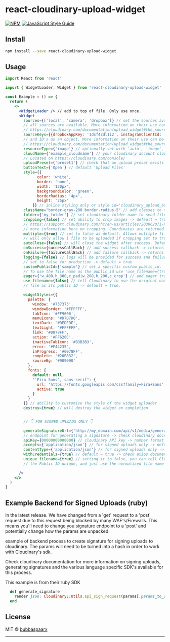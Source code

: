 # react-cloudinary-upload-widget

[![NPM](https://img.shields.io/npm/v/react-cloudinary-upload-widget.svg)](https://www.npmjs.com/package/react-cloudinary-upload-widget) [![JavaScript Style Guide](https://img.shields.io/badge/code_style-standard-brightgreen.svg)](https://standardjs.com)

## Install

```bash
npm install --save react-cloudinary-upload-widget
```

## Usage

```jsx
import React from 'react'

import { WidgetLoader, Widget } from 'react-cloudinary-upload-widget'

const Example = () => {
  return (
    <>
      <WidgetLoader /> // add to top of file. Only use once.
      <Widget
        sources={['local', 'camera', 'dropbox']} // set the sources available for uploading -> by default
        // all sources are available. More information on their use can be found at
        // https://cloudinary.com/documentation/upload_widget#the_sources_parameter
        sourceKeys={{dropboxAppKey: '1dsf42dl1i2', instagramClientId: 'd7aadf962m'}} // add source keys
        // and ID's as an object. More information on their use can be found at
        // https://cloudinary.com/documentation/upload_widget#the_sources_parameter
        resourceType={'image'} // optionally set with 'auto', 'image', 'video' or 'raw' -> default = 'auto'
        cloudName={'example_cloudname'} // your cloudinary account cloud name.
        // Located on https://cloudinary.com/console/
        uploadPreset={'preset1'} // check that an upload preset exists and check mode is signed or unisgned
        buttonText={'Open'} // default 'Upload Files'
        style={{
              color: 'white',
              border: 'none',
              width: '120px',
              backgroundColor: 'green',
              borderRadius: '4px',
              height: '25px'
            }} // inline styling only or style id='cloudinary_upload_button'
        className="border-gray-200 border-radius-5" // add classes to the button
        folder={'my_folder'} // set cloudinary folder name to send file
        cropping={false} // set ability to crop images -> default = true
        // https://support.cloudinary.com/hc/en-us/articles/203062071-How-to-crop-images-via-the-Upload-Widget-#:~:text=Click%20on%20the%20%22Edit%22%20link,OK%22%20and%20Save%20the%20changes.
        // more information here on cropping. Coordinates are returned or upload preset needs changing
        multiple={true} // set to false as default. Allows multiple file uploading
        // will only allow 1 file to be uploaded if cropping set to true
        autoClose={false} // will close the widget after success. Default true
        onSuccess={successCallBack} // add success callback -> returns result
        onFailure={failureCallBack} // add failure callback -> returns 'response.error' + 'response.result'
        logging={false} // logs will be provided for success and failure messages,
        // set to false for production -> default = true
        customPublicId={'sample'} // set a specific custom public_id.
        // To use the file name as the public_id use 'use_filename={true}' parameter
        eager={'w_400,h_300,c_pad|w_260,h_200,c_crop'} // add eager transformations -> deafult = null
        use_filename={false} // tell Cloudinary to use the original name of the uploaded
        // file as its public ID -> default = true,

        widgetStyles={{
          palette: {
            window: '#737373',
            windowBorder: '#FFFFFF',
            tabIcon: '#FF9600',
            menuIcons: '#D7D7D8',
            textDark: '#DEDEDE',
            textLight: '#FFFFFF',
            link: '#0078FF',
            action: '#FF620C',
            inactiveTabIcon: '#B3B3B3',
            error: '#F44235',
            inProgress: '#0078FF',
            complete: '#20B832',
            sourceBg: '#909090'
          },
          fonts: {
            default: null,
            "'Fira Sans', sans-serif": {
              url: 'https://fonts.googleapis.com/css?family=Fira+Sans',
              active: true
            }
          }
        }} // ability to customise the style of the widget uploader
        destroy={true} // will destroy the widget on completion


        // 👇 FOR SIGNED UPLOADS ONLY 👇

        generateSignatureUrl={'http://my_domain.com/api/v1/media/generate_signature'} // pass the api
        // endpoint for generating a signature -> check cloudinary docs and SDK's for signing uploads
        apiKey={00000000000000} // cloudinary API key -> number format
        accepts={'application/json'} // for signed uploads only -> default = 'application/json'
        contentType={'application/json'} // for signed uploads only -> default = 'application/json'
        withCredentials={true} // default = true -> check axios documentation for more information
        unique_filename={true} // setting it to false, you can tell Cloudinary not to attempt to make
        // the Public ID unique, and just use the normalized file name -> default = true

      />
    </>
  )
}
```

## Example Backend for Signed Uploads (ruby)

In the latest release. We have changed from a 'get' request to a 'post' request due to this request being blocked by many WAF's/Firewalls. This means you'll need to change you signature endpoint to a 'post' and potentially change how the params are unpacked.

example of backend process to create signature for signing uploads to cloudinary. The params will need to be turned into a hash in order to work with Cloudinary's sdk.

Check cloudinary documentation for more information on signing uploads, generating signatures and the various language specific SDK's available for this process.

This example is from their ruby SDK

```ruby
  def generate_signature
    render json: Cloudinary::Utils.api_sign_request(params[:params_to_sign]to_unsafe_hash, ENV['CLOUDINARY_SECRET'])
  end
```

## License

MIT © [bubbaspaarx](https://github.com/bubbaspaarx)

---


